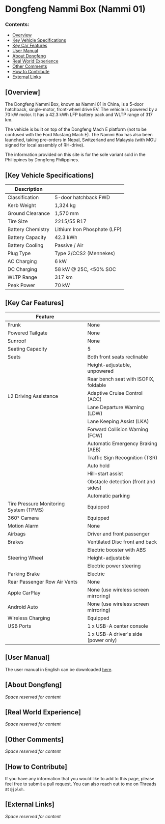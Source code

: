 # Dongfeng Nammi Box (Nammi 01)

### Contents:
- [Overview](#overview)
- [Key Vehicle Specifications](#key-vehicle-specifications)
- [Key Car Features](#key-car-features)
- [User Manual](#user-manual)
- [About Dongfeng](#about-dongfeng)
- [Real World Experience](#real-world-experience)
- [Other Comments](#other-comments)
- [How to Contribute](#how-to-contribute)
- [External Links](#external-links)

## [Overview]

The Dongfeng Nammi Box, known as Nammi 01 in China, is a 5-door hatchback, single-motor, front-wheel drive EV. The vehicle is powered by a 70 kW motor. It has a 42.3 kWh LFP battery pack and WLTP range of 317 km.

The vehicle is built on top of the Dongfeng Mach E platform (not to be confused with the Ford Mustang Mach E). The Nammi Box has also been launched, taking pre-orders in Nepal, Switzerland and Malaysia (with MOU signed for local assembly of RH-drive).

The information provided on this site is for the sole variant sold in the Philippines by Dongfeng Philippines.

## [Key Vehicle Specifications]

| Description       |                              |
|-------------------|------------------------------|
| Classification    | 5-door hatchback FWD         |
| Kerb Weight       | 1,324 kg                     |
| Ground Clearance  | 1,570 mm                     |
| Tire Size         | 2215/55 R17                  |
| Battery Chemistry | Lithium Iron Phosphate (LFP) |
| Battery Capacity  | 42.3 kWh                     |
| Battery Cooling   | Passive / Air                |
| Plug Type         | Type 2/CCS2 (Mennekes)       |
| AC Charging       | 6 kW                         |
| DC Charging       | 58 kW @ 25C, <50% SOC        |
| WLTP Range        | 317 km                       |
| Peak Power        | 70 kW                        |

## [Key Car Features]
| Feature                                |                                       |
|----------------------------------------|---------------------------------------|
| Frunk                                  | None                                  |
| Powered Tailgate                       | None                                  |
| Sunroof                                | None                                  |
| Seating Capacity                       | 5                                     |
| Seats                                  | Both front seats reclinable           |
|                                        | Height-adjustable, unpowered          |
|                                        | Rear bench seat with ISOFIX, foldable |
| L2 Driving Assistance                  | Adaptive Cruise Control (ACC)         |
|                                        | Lane Departure Warning (LDW)          |
|                                        | Lane Keeping Assist (LKA)             |
|                                        | Forward Collision Warning (FCW)       |
|                                        | Automatic Emergency Braking (AEB)     |
|                                        | Traffic Sign Recognition (TSR)        |
|                                        | Auto hold                             |
|                                        | Hill-start assist                     |
|                                        | Obstacle detection (front and sides)  |
|                                        | Automatic parking                     |
| Tire Pressure Monitoring System (TPMS) | Equipped                              |
| 360° Camera                            | Equipped                              |
| Motion Alarm                           | None                                  |
| Airbags                                | Driver and front passenger            |
| Brakes                                 | Ventilated Disc front and back        |
|                                        | Electric booster with ABS             |
| Steering Wheel                         | Height-adjustable                     |
|                                        | Electric power steering               |
| Parking Brake                          | Electric                              |
| Rear Passenger Row Air Vents           | None                                  |
| Apple CarPlay                          | None (use wireless screen mirroring)  |
| Android Auto                           | None (use wireless screen mirroring)  |
| Wireless Charging                      | Equipped                              |
| USB Ports                              | 1 x USB-A center console              |
|                                        | 1 x USB-A driver's side (power only)  |

## [User Manual]

The user manual in English can be downloaded [here](English%20User%20Manual.pdf).

## [About Dongfeng]

_Space reserved for content_

## [Real World Experience]

_Space reserved for content_

## [Other Comments]

_Space reserved for content_

## [How to Contribute]

If you have any information that you would like to add to this page, please feel free to submit a pull request. You can also reach out to me on Threads at `@jploh`.

## [External Links]

_Space reserved for content_

